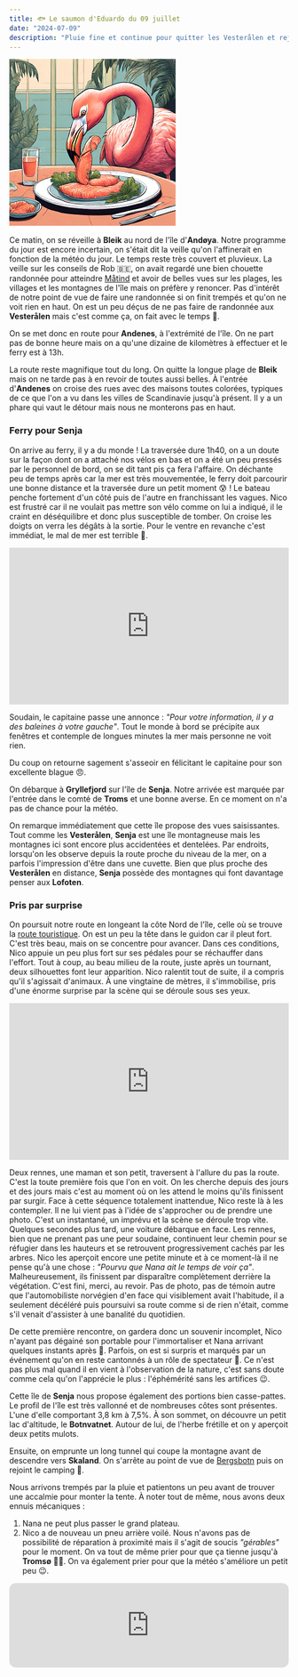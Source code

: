```yaml
---
title: 🐟 Le saumon d'Eduardo du 09 juillet
date: "2024-07-09"
description: "Pluie fine et continue pour quitter les Vesterålen et rejoindre l'île de Senja !"
---
```


![Saumon d'Eduardo](../saumon_eduardo.png)

Ce matin, on se réveille à **Bleik** au nord de l'île d'**Andøya**. Notre programme du jour est encore incertain, on s'était dit la veille qu'on l'affinerait en fonction de la météo du jour. Le temps reste très couvert et pluvieux. La veille sur les conseils de Rob 🇧🇪, on avait regardé une bien chouette randonnée pour atteindre [Måtind](https://www.visitnorway.com/listings/m%C3%A5tind-(408-masl)-in-vester%C3%A5len/228686/) et avoir de belles vues sur les plages, les villages et les montagnes de l'île mais on préfère y renoncer. Pas d'intérêt de notre point de vue de faire une randonnée si on finit trempés et qu'on ne voit rien en haut. On est un peu déçus de ne pas faire de randonnée aux **Vesterålen** mais c'est comme ça, on fait avec le temps 🫤.

On se met donc en route pour **Andenes**, à l'extrémité de l'île. On ne part pas de bonne heure mais on a qu'une dizaine de kilomètres à effectuer et le ferry est à 13h.

La route reste magnifique tout du long. On quitte la longue plage de **Bleik** mais on ne tarde pas à en revoir de toutes aussi belles. À l'entrée d'**Andenes** on croise des rues avec des maisons toutes colorées, typiques de ce que l'on a vu dans les villes de Scandinavie jusqu'à présent. Il y a un phare qui vaut le détour mais nous ne monterons pas en haut.

### Ferry pour Senja
On arrive au ferry, il y a du monde ! La traversée dure 1h40, on a un doute sur la façon dont on a attaché nos vélos en bas et on a été un peu pressés par le personnel de bord, on se dit tant pis ça fera l'affaire. On déchante peu de temps après car la mer est très mouvementée, le ferry doit parcourir une bonne distance et la traversée dure un petit moment 😰 ! Le bateau penche fortement d'un côté puis de l'autre en franchissant les vagues. Nico est frustré car il ne voulait pas mettre son vélo comme on lui a indiqué, il le craint en déséquilibre et donc plus susceptible de tomber. On croise les doigts on verra les dégâts à la sortie. Pour le ventre en revanche c'est immédiat, le mal de mer est terrible 🥴.

<div style="width: 100%; height: 0; position: relative; padding-bottom: 56%;"><iframe src="https://giphy.com/embed/3ohhwF34cGDoFFhRfy" style="top: 0; left: 0; width: 100%; height: 100%; position: absolute; border: 0;" allowfullscreen scrolling="no" allow="encrypted-media;" class="giphy-embed"></iframe></div> 

Soudain, le capitaine passe une annonce : *"Pour votre information, il y a des baleines à votre gauche"*. Tout le monde à bord se précipite aux fenêtres et contemple de longues minutes la mer mais personne ne voit rien. 

Du coup on retourne sagement s'asseoir en félicitant le capitaine pour son excellente blague 😠.

On débarque à **Gryllefjord** sur l'île de **Senja**. Notre arrivée est marquée par l'entrée dans le comté de **Troms** et une bonne averse. En ce moment on n'a pas de chance pour la météo. 

On remarque immédiatement que cette île propose des vues saisissantes. Tout comme les **Vesterålen**, **Senja** est une île montagneuse mais les montagnes ici sont encore plus accidentées et dentelées. Par endroits, lorsqu'on les observe depuis la route proche du niveau de la mer, on a parfois l'impression d'être dans une cuvette. Bien que plus proche des **Vesterålen** en distance, **Senja** possède des montagnes qui font davantage penser aux **Lofoten**. 

### Pris par surprise
On poursuit notre route en longeant la côte Nord de l'île, celle où se trouve la [route touristique](https://www.nasjonaleturistveger.no/en/routes/senja/). On est un peu la tête dans le guidon car il pleut fort. C'est très beau, mais on se concentre pour avancer. Dans ces conditions, Nico appuie un peu plus fort sur ses pédales pour se réchauffer dans l'effort. Tout à coup, au beau milieu de la route, juste après un tournant, deux silhouettes font leur apparition. Nico ralentit tout de suite, il a compris qu'il s'agissait d'animaux. À une vingtaine de mètres, il s'immobilise, pris d'une énorme surprise par la scène qui se déroule sous ses yeux.

<div style="width: 100%; height: 0; position: relative; padding-bottom: 56%;"><iframe src="https://giphy.com/embed/aWPGuTlDqq2yc" style="top: 0; left: 0; width: 100%; height: 100%; position: absolute; border: 0;" allowfullscreen scrolling="no" allow="encrypted-media;" class="giphy-embed"></iframe></div> 

Deux rennes, une maman et son petit, traversent à l'allure du pas la route. C'est la toute première fois que l'on en voit. On les cherche depuis des jours et des jours mais c'est au moment où on les attend le moins qu'ils finissent par surgir. Face à cette séquence totalement inattendue, Nico reste là à les contempler. Il ne lui vient pas à l'idée de s'approcher ou de prendre une photo. C'est un instantané, un imprévu et la scène se déroule trop vite. Quelques secondes plus tard, une voiture débarque en face. Les rennes, bien que ne prenant pas une peur soudaine, continuent leur chemin pour se réfugier dans les hauteurs et se retrouvent progressivement cachés par les arbres. Nico les aperçoit encore une petite minute et à ce moment-là il ne pense qu'à une chose : *"Pourvu que Nana ait le temps de voir ça"*. Malheureusement, ils finissent par disparaître complètement derrière la végétation. C'est fini, merci, au revoir. Pas de photo, pas de témoin autre que l'automobiliste norvégien d'en face qui visiblement avait l'habitude, il a seulement décéléré puis poursuivi sa route comme si de rien n'était, comme s'il venait d'assister à une banalité du quotidien. 

De cette première rencontre, on gardera donc un souvenir incomplet, Nico n'ayant pas dégainé son portable pour l'immortaliser et Nana arrivant quelques instants après 🤗. Parfois, on est si surpris et marqués par un événement qu'on en reste cantonnés à un rôle de spectateur 🦌. Ce n'est pas plus mal quand il en vient à l'observation de la nature, c'est sans doute comme cela qu'on l'apprécie le plus : l'éphémérité sans les artifices 😉.

Cette île de **Senja** nous propose également des portions bien casse-pattes. Le profil de l'île est très vallonné et de nombreuses côtes sont présentes. L'une d'elle comportant 3,8 km à 7,5%. À son sommet, on découvre un petit lac d'altitude, le **Botnvatnet**. Autour de lui, de l'herbe frétille et on y aperçoit deux petits mulots.

Ensuite, on emprunte un long tunnel qui coupe la montagne avant de descendre vers **Skaland**. On s'arrête au point de vue de [Bergsbotn](https://www.nasjonaleturistveger.no/no/turistvegene/senja/bergsbotn/) puis on rejoint le camping 🤗.

Nous arrivons trempés par la pluie et patientons un peu avant de trouver une accalmie pour monter la tente. À noter tout de même, nous avons deux ennuis mécaniques : 
1. Nana ne peut plus passer le grand plateau.
2. Nico a de nouveau un pneu arrière voilé. 
Nous n'avons pas de possibilité de réparation à proximité mais il s'agit de soucis *"gérables"* pour le moment. On va tout de même prier pour que ça tienne jusqu'à **Tromsø** 🤞🏼. On va également prier pour que la météo s'améliore un petit peu 😉.

<iframe style="border-radius:12px" src="https://open.spotify.com/embed/track/37ZJ0p5Jm13JPevGcx4SkF?utm_source=generator" width="100%" height="152" frameBorder="0" allow="autoplay; clipboard-write; encrypted-media; picture-in-picture" loading="lazy"></iframe>